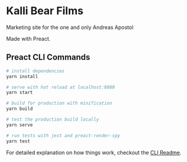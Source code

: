 # Kalli Bear Films

Marketing site for the one and only Andreas Apostol

Made with Preact.

## Preact CLI Commands

```bash
# install dependencies
yarn install

# serve with hot reload at localhost:8080
yarn start

# build for production with minification
yarn build

# test the production build locally
yarn serve

# run tests with jest and preact-render-spy
yarn test
```

For detailed explanation on how things work, checkout the [CLI Readme](https://github.com/developit/preact-cli/blob/master/README.md).
